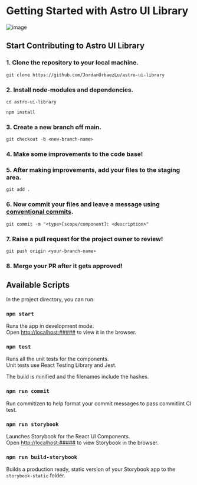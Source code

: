# Getting Started with Astro UI Library

![image](https://user-images.githubusercontent.com/93447469/190551386-74f76819-37ba-4e17-9217-3f87bed1a75b.png)

## Start Contributing to Astro UI Library

### 1. Clone the repository to your local machine.

`git clone https://github.com/JordanUrbaezLu/astro-ui-library`

### 2. Install node-modules and dependencies.

`cd astro-ui-library`

`npm install`

### 3. Create a new branch off main.

`git checkout -b <new-branch-name>`

### 4. Make some improvements to the code base!

### 5. After making improvements, add your files to the staging area.

`git add .`

### 6. Now commit your files and leave a message using [conventional commits](https://www.conventionalcommits.org/en/v1.0.0/).

`git commit -m "<type>[scope/component]: <description>"`

### 7. Raise a pull request for the project owner to review!

`git push origin <your-branch-name>`

### 8. Merge your PR after it gets approved!

## Available Scripts

In the project directory, you can run:

### `npm start`

Runs the app in development mode.\
Open [http://localhost:#####](http://localhost:#####) to view it in the browser.

### `npm test`

Runs all the unit tests for the components.\
Unit tests use React Testing Library and Jest.

The build is minified and the filenames include the hashes.

### `npm run commit`

Run commitizen to help format your commit messages to pass commitlint CI test.

### `npm run storybook`

Launches Storybook for the React UI Components.\
Open [http://localhost:#####](http://localhost:#####) to view Storybook in the browser.

### `npm run build-storybook`

Builds a production ready, static version of your Storybook app to the `storybook-static` folder.
